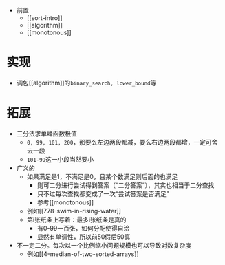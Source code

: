 - 前置
  - [[sort-intro]]
  - [[algorithm]]
  - [[monotonous]]
# 实现
- 调包[[algorithm]]的`binary_search, lower_bound`等
# 拓展
- 三分法求单峰函数极值
  - `0, 99, 101, 200`，那要么左边两段都减，要么右边两段都增，一定可舍去一段
  - `101-99`这一小段当然要小
- 广义的
  - 如果满足是1，不满足是0，且某个数满足则后面的也满足
    - 则可二分进行尝试得到答案（“二分答案”），其实也相当于二分查找
    - 只不过每次查找都变成了一次“尝试答案是否满足”
    - 参考[[monotonous]]
  - 例如[[778-swim-in-rising-water]]
  - 第i张纸条上写着：最多i张纸条是真的
    - 有0-99一百张，如何分配使得自洽
    - 显然有单调性，所以前50假后50真
- 不一定二分。每次以一个比例缩小问题规模也可以导致对数复杂度
  - 例如[[4-median-of-two-sorted-arrays]]